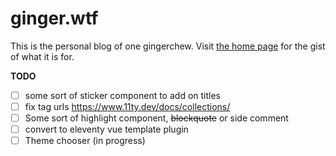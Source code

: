 # ginger.wtf

This is the personal blog of one gingerchew. Visit [the home page](https://ginger.wtf) for the gist of what it is for.

**TODO**

- [ ] some sort of sticker component to add on titles
- [ ] fix tag urls https://www.11ty.dev/docs/collections/
- [ ] Some sort of highlight component, ~~blockquote~~ or side comment
- [ ] convert to eleventy vue template plugin
- [ ] Theme chooser (in progress)